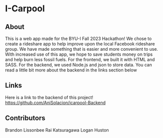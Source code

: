 # I-Carpool
## About
This is a web app made for the BYU-I Fall 2023 Hackathon! We chose to create a rideshare app to help improve upon the local Facebook rideshare group. We have made something that is easier and more convenient to use. 
With increased use of this app, we hope to save students money on trips and help burn less fossil fuels.
For the frontend, we built it with HTML and SASS. For the backend, we used Node.js and json to store data. You can read a little bit more about the backend in the links section below

## Links
Here is a link to the backend of this project!
https://github.com/AniSolacion/icarpool-Backend

## Contributors
Brandon Lissonbee
Rai Katsuragawa
Logan Huston
